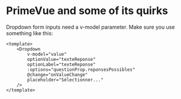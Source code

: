 # PrimeVue and some of its quirks

Dropdown form inputs need a v-model parameter. Make sure you use something like this:

    <template>
        <Dropdown
            v-model="value"
            optionValue="texteReponse"
            optionLabel="texteReponse"
            :options="questionProp.reponsesPossibles"
            @change="onValueChange"
            placeholder="Sélectionner..."
        />
    </template>